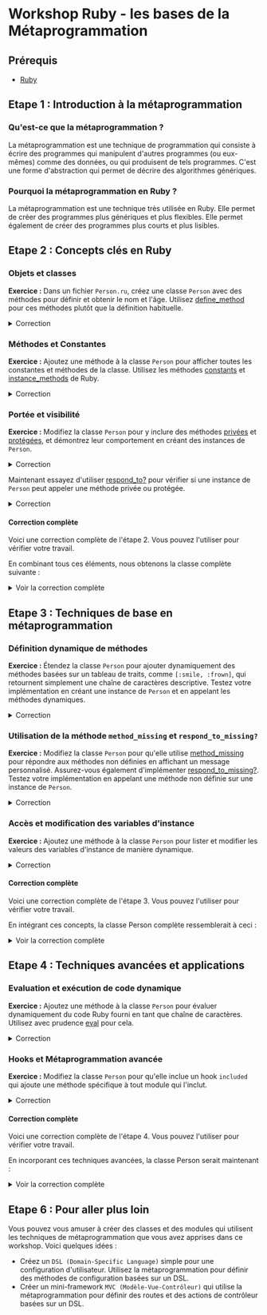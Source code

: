 # Workshop Ruby - les bases de la Métaprogrammation

## Prérequis

- [Ruby](https://www.ruby-lang.org/fr/documentation/installation/)

## Etape 1 : Introduction à la métaprogrammation

### Qu'est-ce que la métaprogrammation ?

La métaprogrammation est une technique de programmation qui consiste à écrire des programmes qui manipulent d'autres programmes (ou eux-mêmes) comme des données, ou qui produisent de tels programmes. C'est une forme d'abstraction qui permet de décrire des algorithmes génériques.

### Pourquoi la métaprogrammation en Ruby ?

La métaprogrammation est une technique très utilisée en Ruby. Elle permet de créer des programmes plus génériques et plus flexibles. Elle permet également de créer des programmes plus courts et plus lisibles.

## Etape 2 : Concepts clés en Ruby

### Objets et classes 

**Exercice :** Dans un fichier `Person.ru`, créez une classe `Person` avec des méthodes pour définir et obtenir le nom et l'âge. Utilisez [define_method](https://ruby-doc.org/3.2.2/Module.html#method-i-define_method) pour ces méthodes plutôt que la définition habituelle.

<details><summary markdown="span">Correction</summary>

```ruby
class Person
  [:name, :age].each do |prop|
    define_method("#{prop}") { instance_variable_get("@#{prop}") }
    define_method("#{prop}=") { |val| instance_variable_set("@#{prop}", val) }
  end
end
```

</details>

### Méthodes et Constantes

**Exercice :** Ajoutez une méthode à la classe `Person` pour afficher toutes les constantes et méthodes de la classe. Utilisez les méthodes [constants](https://ruby-doc.org/3.2.2/Module.html#method-i-constants) et [instance_methods](https://ruby-doc.org/3.2.2/Module.html#method-i-instance_methods) de Ruby.

<details><summary markdown="span">Correction</summary>

```ruby
class Person
  def self.details
    puts "Constantes: #{self.constants}"
    puts "Méthodes: #{self.instance_methods(false)}"
  end
end
```

</details>

### Portée et visibilité

**Exercice :** Modifiez la classe `Person` pour y inclure des méthodes [privées](https://ruby-doc.org/3.2.2/Module.html#method-i-private) et [protégées](https://ruby-doc.org/3.2.2/Module.html#method-i-protected), et démontrez leur comportement en créant des instances de `Person`.

<details><summary markdown="span">Correction</summary>

```ruby
class Person
  def public_method
    "Ceci est une méthode publique."
  end

  private

  def private_method
    "Ceci est une méthode privée."
  end

  protected

  def protected_method
    "Ceci est une méthode protégée."
  end
end
```

</details>

Maintenant essayez d'utiliser [respond_to?](https://ruby-doc.org/3.2.2/Object.html#method-i-respond_to-3F) pour vérifier si une instance de `Person` peut appeler une méthode privée ou protégée.

<details><summary markdown="span">Correction</summary>

```ruby
class Person
  def interact_with_another_person(other_person)
    if other_person.respond_to?(:protected_method)
      "Interagir avec une méthode protégée: #{other_person.protected_method}"
    else
      "Impossible d'interagir avec une méthode protégée."
    end
  end
end
```

</details>

#### Correction complète

Voici une correction complète de l'étape 2. Vous pouvez l'utiliser pour vérifier votre travail.

En combinant tous ces éléments, nous obtenons la classe complète suivante :

<details><summary markdown="span">Voir la correction complète</summary>

```ruby
class Person
  [:name, :age].each do |prop|
    define_method("#{prop}") { instance_variable_get("@#{prop}") }
    define_method("#{prop}=") { |val| instance_variable_set("@#{prop}", val) }
  end

  def self.details
    puts "Constantes: #{self.constants}"
    puts "Méthodes: #{self.instance_methods(false)}"
  end

  def public_method
    "Ceci est une méthode publique."
  end

  def interact_with_another_person(other_person)
    if other_person.respond_to?(:protected_method)
      "Interagir avec une méthode protégée: #{other_person.protected_method}"
    else
      "Impossible d'interagir avec une méthode protégée."
    end
  end

  private

  def private_method
    "Ceci est une méthode privée."
  end

  protected

  def protected_method
    "Ceci est une méthode protégée."
  end
end
```

</details>

## Etape 3 : Techniques de base en métaprogrammation

### Définition dynamique de méthodes

**Exercice :** Étendez la classe `Person` pour ajouter dynamiquement des méthodes basées sur un tableau de traits, comme `[:smile, :frown]`, qui retournent simplement une chaîne de caractères descriptive. Testez votre implémentation en créant une instance de `Person` et en appelant les méthodes dynamiques.

<details><summary markdown="span">Correction</summary>

```ruby
class Person
  [:smile, :frown].each do |action|
    define_method(action) do
      "Person #{action}s"
    end
  end
end
```

</details>

### Utilisation de la méthode `method_missing` et `respond_to_missing?`

**Exercice :** Modifiez la classe `Person` pour qu'elle utilise [method_missing](https://ruby-doc.org/core-2.6.3/BasicObject.html#method-i-method_missing) pour répondre aux méthodes non définies en affichant un message personnalisé. Assurez-vous également d'implémenter [respond_to_missing?](https://ruby-doc.org/3.2.2/Object.html#method-i-respond_to_missing-3F). Testez votre implémentation en appelant une méthode non définie sur une instance de `Person`.

<details><summary markdown="span">Correction</summary>

```ruby
class Person
  def method_missing(method_name, *args, &block)
    "La méthode #{method_name} n'existe pas"
  end

  def respond_to_missing?(method_name, include_private = false)
    method_name.to_s.start_with?('dynamic_') || super
  end
end
```

</details>

### Accès et modification des variables d'instance

**Exercice :** Ajoutez une méthode à la classe `Person` pour lister et modifier les valeurs des variables d'instance de manière dynamique.

<details><summary markdown="span">Correction</summary>

```ruby
class Person
  def set_property(property_name, value)
    instance_variable_set("@#{property_name}", value)
  end

  def get_property(property_name)
    instance_variable_get("@#{property_name}")
  end
end
```

</details>

#### Correction complète

Voici une correction complète de l'étape 3. Vous pouvez l'utiliser pour vérifier votre travail.

En intégrant ces concepts, la classe Person complète ressemblerait à ceci :

<details><summary markdown="span">Voir la correction complète</summary>

```ruby
class Person
  [:name, :age, :smile, :frown].each do |prop|
    define_method("#{prop}") { instance_variable_get("@#{prop}") }
    define_method("#{prop}=") { |val| instance_variable_set("@#{prop}", val) }
  end

  def self.details
    puts "Constantes: #{self.constants}"
    puts "Méthodes: #{self.instance_methods(false)}"
  end

  def public_method
    "Ceci est une méthode publique."
  end

  def method_missing(method_name, *args, &block)
    "La méthode #{method_name} n'existe pas"
  end

  def respond_to_missing?(method_name, include_private = false)
    method_name.to_s.start_with?('dynamic_') || super
  end

  def set_property(property_name, value)
    instance_variable_set("@#{property_name}", value)
  end

  def get_property(property_name)
    instance_variable_get("@#{property_name}")
  end

  private

  def private_method
    "Ceci est une méthode privée."
  end

  protected

  def protected_method
    "Ceci est une méthode protégée."
  end
end
```

</details>

## Etape 4 : Techniques avancées et applications

### Evaluation et exécution de code dynamique

**Exercice :** Ajoutez une méthode à la classe `Person` pour évaluer dynamiquement du code Ruby fourni en tant que chaîne de caractères. Utilisez avec prudence [eval](https://ruby-doc.org/3.2.2/Kernel.html#method-i-eval) pour cela.

<details><summary markdown="span">Correction</summary>

```ruby
class Person
  def execute_dynamic_code(code)
    eval(code)
  end
end
```

</details>

### Hooks et Métaprogrammation avancée

**Exercice :** Modifiez la classe `Person` pour qu'elle inclue un hook `included` qui ajoute une méthode spécifique à tout module qui l'inclut.

<details><summary markdown="span">Correction</summary>

```ruby
module Greetings
  def self.included(base)
    base.class_eval do
      def greet
        "Bonjour du module #{self.class.name}"
      end
    end
  end
end

class Person
  include Greetings
end
```

</details>

#### Correction complète

Voici une correction complète de l'étape 4. Vous pouvez l'utiliser pour vérifier votre travail.

En incorporant ces techniques avancées, la classe Person serait maintenant :

<details><summary markdown="span">Voir la correction complète</summary>

```ruby
module Greetings
  def self.included(base)
    base.class_eval do
      def greet
        "Bonjour du module #{self.class.name}"
      end
    end
  end
end

class Person
  include Greetings

  [:name, :age, :smile, :frown].each do |prop|
    define_method("#{prop}") { instance_variable_get("@#{prop}") }
    define_method("#{prop}=") { |val| instance_variable_set("@#{prop}", val) }
  end

  def execute_dynamic_code(code)
    eval(code)
  end

  def method_missing(method_name, *args, &block)
    "La méthode #{method_name} n'existe pas"
  end

  def respond_to_missing?(method_name, include_private = false)
    method_name.to_s.start_with?('dynamic_') || super
  end

  def set_property(property_name, value)
    instance_variable_set("@#{property_name}", value)
  end

  def get_property(property_name)
    instance_variable_get("@#{property_name}")
  end

  private

  def private_method
    "Ceci est une méthode privée."
  end

  protected

  def protected_method
    "Ceci est une méthode protégée."
  end
end
```

</details>

## Etape 6 : Pour aller plus loin

Vous pouvez vous amuser à créer des classes et des modules qui utilisent les techniques de métaprogrammation que vous avez apprises dans ce workshop. Voici quelques idées :

- Créez un `DSL (Domain-Specific Language)` simple pour une configuration d'utilisateur. Utilisez la métaprogrammation pour définir des méthodes de configuration basées sur un DSL.
- Créer un mini-framework `MVC (Modèle-Vue-Contrôleur)` qui utilise la métaprogrammation pour définir des routes et des actions de contrôleur basées sur un DSL.
